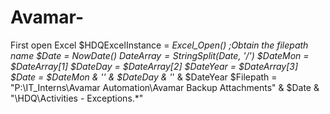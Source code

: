 # Avamar-
First open Excel $HDQExcelInstance = _Excel_Open()  ;Obtain the filepath name $Date = _NowDate() $DateArray = StringSplit($Date, '/') $DateMon = $DateArray[1] $DateDay = $DateArray[2] $DateYear = $DateArray[3] $Date = $DateMon &amp; '_' &amp; $DateDay &amp; '_' &amp; $DateYear $Filepath = "P:\IT_Interns\Avamar Automation\Avamar Backup Attachments\" &amp; $Date &amp; "\HDQ\Activities - Exceptions.*"
